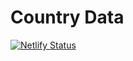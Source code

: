 # Country Data

[![Netlify Status](https://api.netlify.com/api/v1/badges/3c2c8c27-692a-4a60-947b-43b6b4cdc166/deploy-status)](https://app.netlify.com/sites/country-data/deploys)
